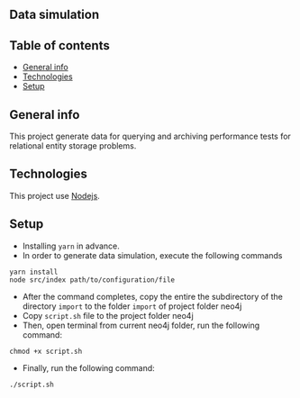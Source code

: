 ## Data simulation

## Table of contents
* [General info](#general-info)
* [Technologies](#technologies)
* [Setup](#setup)

## General info
This project generate data for querying and archiving performance tests for relational entity storage problems.

## Technologies
This project use [Nodejs](https://nodejs.org/en/).

## Setup
* Installing ```yarn``` in advance.
* In order to generate data simulation, execute the following commands
```
yarn install
node src/index path/to/configuration/file
```

* After the command completes, copy the entire the subdirectory of the directory ```import```
to the folder ```import``` of project folder neo4j
* Copy ```script.sh``` file to the project folder neo4j
* Then, open terminal from current neo4j folder, run the following command:
```
chmod +x script.sh
```
* Finally, run the following command:
```
./script.sh
```
